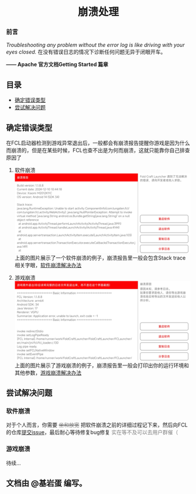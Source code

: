 <div align="center">

# 崩溃处理

</div>

### 前言
*Troubleshooting any problem without the error log is like driving with your eyes closed.*
在没有错误日志的情况下诊断任何问题无异于闭眼开车。

**—— Apache 官方文档Getting Started 篇章**

## 目录
- [确定错误类型](#确定错误类型)
- [尝试解决问题](#尝试解决问题)
## 确定错误类型
在FCL启动器检测到游戏异常退出后，一般都会有崩溃报告提醒你游戏是因为什么而崩溃的，但是在某些时候，FCL也查不出是为何而崩溃，这就只能靠你自己排查原因了

1. 软件崩溃
![软件崩溃](./img/crash1.jpg)
上面的图片展示了一个软件崩溃的例子，崩溃报告里一般会包含Stack trace相关字眼，[软件崩溃解决办法](#软件崩溃)

2. 游戏崩溃
![游戏崩溃](./img/crash2.jpg)
上面的图片展示了游戏崩溃的例子，崩溃报告里一般会打印出你的运行环境和其他参数，[游戏崩溃解决办法](#游戏崩溃)

## 尝试解决问题
### 软件崩溃

对于个人而言，你需要
~~<span style="color: gray;">坐和放宽</span>~~
把软件崩溃之前的详细过程记下来，然后向FCL的仓库[提交issue](https://github.com/FCL-Team/FoldCraftLauncher/issues)，最后耐心等待修复bug修复
<span style="color: gray;">实在等不及可以去用户群催（</span>

### 游戏崩溃

待续...

<h2>文档由 @基岩蛋 编写。</h2>
